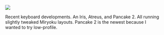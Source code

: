 ![](https://db-feed.s3.us-east-1.amazonaws.com/next-s3-uploads/475f3812-f517-4f0d-9379-70f38c8b5a32/keyboards.jpg)

Recent keyboard developments. An Iris, Atreus, and Pancake 2. All running slightly tweaked Miryoku layouts. Pancake 2 is the newest because I wanted to try low-profile.